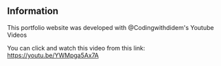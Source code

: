 ## Information

This portfolio website was developed with @Codingwithdidem's Youtube Videos

You can click and watch this video from this link: https://youtu.be/YWMpga5Ax7A